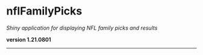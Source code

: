 # nflFamilyPicks

*Shiny application for displaying NFL family picks and results*

**version 1.21.0801**

----------
